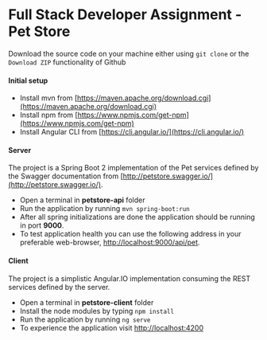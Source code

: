 # Full Stack Developer Assignment - Pet Store

Download the source code on your machine either using `git clone` or the `Download ZIP` functionality of Github

#### Initial setup
* Install mvn from [https://maven.apache.org/download.cgi](https://maven.apache.org/download.cgi)
* Install npm from [https://www.npmjs.com/get-npm](https://www.npmjs.com/get-npm)
* Install Angular CLI from [https://cli.angular.io/](https://cli.angular.io/)

#### Server

The project is a Spring Boot 2 implementation of the Pet services defined by the Swagger documentation from [http://petstore.swagger.io/](http://petstore.swagger.io/). 

* Open a terminal in **petstore-api** folder
* Run the application by running `mvn spring-boot:run`
* After all spring initializations are done the application should be running in port __9000__. 
* To test application health you can use the following address in your preferable web-browser, [http://localhost:9000/api/pet](http://localhost:9000/api/pet). 

#### Client

The project is a simplistic Angular.IO implementation consuming the REST services defined by the server.

* Open a terminal in **petstore-client** folder
* Install the node modules by typing `npm install`
* Run the application by running `ng serve`
* To experience the application visit [http://localhost:4200](http://localhost:4200)
